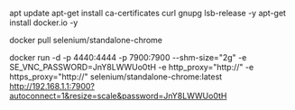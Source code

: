 apt update
apt-get install ca-certificates curl gnupg lsb-release -y
apt-get install docker.io -y

docker pull selenium/standalone-chrome

docker run -d -p 4440:4444 -p 7900:7900 --shm-size="2g" -e SE_VNC_PASSWORD=JnY8LWWUo0tH -e http_proxy="http://" -e https_proxy="http://" selenium/standalone-chrome:latest
http://192.168.1.1:7900?autoconnect=1&resize=scale&password=JnY8LWWUo0tH
